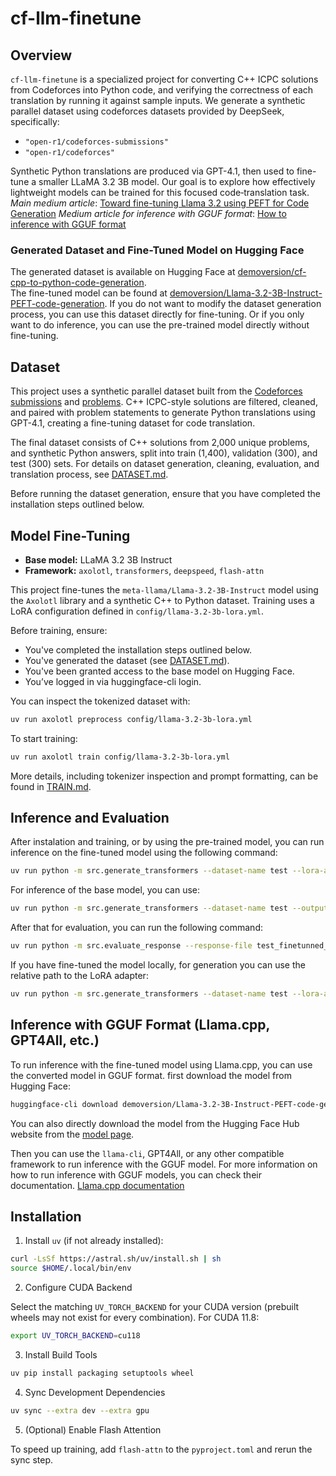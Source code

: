 # cf-llm-finetune

## Overview

`cf-llm-finetune` is a specialized project for converting C++ ICPC solutions from Codeforces into Python code, and verifying the correctness of each translation by running it against sample inputs. We generate a synthetic parallel dataset using codeforces datasets provided by DeepSeek, specifically:
- `"open-r1/codeforces-submissions"`
- `"open-r1/codeforces"`

Synthetic Python translations are produced via GPT-4.1, then used to fine-tune a smaller LLaMA 3.2 3B model. Our goal is to explore how effectively lightweight models can be trained for this focused code‐translation task.
*Main medium article*: [Toward fine-tuning Llama 3.2 using PEFT for Code Generation](https://medium.com/@haddadhesam/towards-fine-tuning-llama-3-2-using-peft-for-code-generation-63e3991c26db)
*Medium article for inference with GGUF format*: [How to inference with GGUF format](https://haddadhesam.medium.com/one-file-to-rule-them-all-gguf-for-local-llm-testing-and-deployment-208b85934434)

### Generated Dataset and Fine-Tuned Model on Hugging Face
The generated dataset is available on Hugging Face at [demoversion/cf-cpp-to-python-code-generation](https://huggingface.co/datasets/demoversion/cf-cpp-to-python-code-generation).  
The fine-tuned model can be found at [demoversion/Llama-3.2-3B-Instruct-PEFT-code-generation](https://huggingface.co/demoversion/Llama-3.2-3B-Instruct-PEFT-code-generation). If you do not want to modify the dataset generation process, you can use this dataset directly for fine-tuning. Or if you only want to do inference, you can use the pre-trained model directly without fine-tuning.

## Dataset

This project uses a synthetic parallel dataset built from the [Codeforces submissions](https://huggingface.co/datasets/open-r1/-submissions) and [problems](https://huggingface.co/datasets/open-r1/codeforces). C++ ICPC-style solutions are filtered, cleaned, and paired with problem statements to generate Python translations using GPT-4.1, creating a fine-tuning dataset for code translation.

The final dataset consists of C++ solutions from 2,000 unique problems, and synthetic Python answers, split into train (1,400), validation (300), and test (300) sets. For details on dataset generation, cleaning, evaluation, and translation process, see [DATASET.md](./DATASET.md).

Before running the dataset generation, ensure that you have completed the installation steps outlined below.

## Model Fine-Tuning

- **Base model:** LLaMA 3.2 3B Instruct
- **Framework:** `axolotl`, `transformers`, `deepspeed`, `flash-attn`  

This project fine-tunes the `meta-llama/Llama-3.2-3B-Instruct` model using the `Axolotl` library and a synthetic C++ to Python dataset. Training uses a LoRA configuration defined in `config/llama-3.2-3b-lora.yml`.

Before training, ensure:
- You've completed the installation steps outlined below.
- You've generated the dataset (see [DATASET.md](./DATASET.md)).
- You've been granted access to the base model on Hugging Face.
- You’ve logged in via huggingface-cli login.

You can inspect the tokenized dataset with:
```bash
uv run axolotl preprocess config/llama-3.2-3b-lora.yml
```
To start training:
```bash
uv run axolotl train config/llama-3.2-3b-lora.yml
```
More details, including tokenizer inspection and prompt formatting, can be found in [TRAIN.md](./TRAIN.md).

## Inference and Evaluation
After instalation and training, or by using the pre-trained model, you can run inference on the fine-tuned model using the following command:
```bash
uv run python -m src.generate_transformers --dataset-name test --lora-adapter demoversion/Llama-3.2-3B-Instruct-PEFT-code-generation --output-path test_finetunned_transformers_response.jsonl --use-cache
```
For inference of the base model, you can use:
```bash
uv run python -m src.generate_transformers --dataset-name test --output-path test_transformers_response.jsonl --use-cache
```

After that for evaluation, you can run the following command:
```bash
uv run python -m src.evaluate_response --response-file test_finetunned_transformers_response.jsonl
```

If you have fine-tuned the model locally, for generation you can use the relative path to the LoRA adapter:
```bash
uv run python -m src.generate_transformers --dataset-name test --lora-adapter ./outputs/cf-llm-finetune-llama-3.2-3b-lora --output-path test_finetunned_transformers_response.jsonl --use-cache
```

## Inference with GGUF Format (Llama.cpp, GPT4All, etc.)
To run inference with the fine-tuned model using Llama.cpp, you can use the converted model in GGUF format. first download the model from Hugging Face:
```bash
huggingface-cli download demoversion/Llama-3.2-3B-Instruct-PEFT-code-generation --include "Llama-3.2-3B-Instruct-PEFT-code-generation.Q8_0.gguf" --local-dir ./
```
You can also directly download the model from the Hugging Face Hub website from the [model page](https://huggingface.co/demoversion/Llama-3.2-3B-Instruct-PEFT-code-generation).

Then you can use the `llama-cli`, GPT4All, or any other compatible framework to run inference with the GGUF model. For more information on how to run inference with GGUF models, you can check their documentation. [Llama.cpp documentation](https://github.com/ggml-org/llama.cpp)

## Installation

1. Install `uv` (if not already installed):  
```bash
curl -LsSf https://astral.sh/uv/install.sh | sh
source $HOME/.local/bin/env
```

2. Configure CUDA Backend

Select the matching `UV_TORCH_BACKEND` for your CUDA version (prebuilt wheels may not exist for every combination). For CUDA 11.8:

```bash
export UV_TORCH_BACKEND=cu118
```

3. Install Build Tools

```bash
uv pip install packaging setuptools wheel
```

4. Sync Development Dependencies

```bash
uv sync --extra dev --extra gpu
```

5. (Optional) Enable Flash Attention

To speed up training, add `flash-attn` to the `pyproject.toml` and rerun the sync step.


